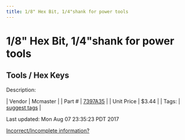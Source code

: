 ```yaml
---
title: 1/8" Hex Bit, 1/4"shank for power tools
---
```


# 1/8" Hex Bit, 1/4"shank for power tools
## Tools / Hex Keys
Description: 	 

| Vendor | Mcmaster | 
| Part # | [7397A35](https://www.mcmaster.com/#7397A35) | 
| Unit Price | $3.44 | 
| Tags: | [suggest tags](https://docs.google.com/forms/d/e/1FAIpQLSeWyY8v3RgOty-MyWmh9U0iivNYN_molChYyS-0U-o-kOAv_g/viewform) | 

Last updated: Mon Aug 07 23:35:23 PDT 2017

 [Incorrect/Incomplete information?](https://docs.google.com/forms/d/e/1FAIpQLSeWyY8v3RgOty-MyWmh9U0iivNYN_molChYyS-0U-o-kOAv_g/viewform)